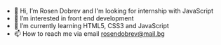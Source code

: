 - 👋 Hi, I’m Rosen Dobrev and I'm looking for internship with JavaScript
- 👀 I’m interested in front end development
- 🌱 I’m currently learning HTML5, CSS3 and JavaScript
- 📫 How to reach me via email rosendobrev@mail.bg
